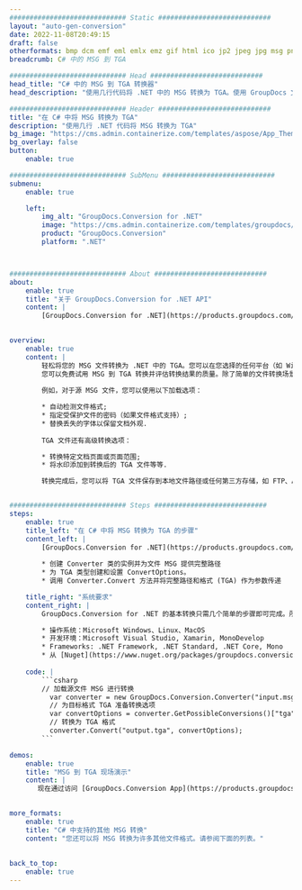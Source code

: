 ```yaml
---
############################# Static ############################
layout: "auto-gen-conversion"
date: 2022-11-08T20:49:15
draft: false
otherformats: bmp dcm emf eml emlx emz gif html ico jp2 jpeg jpg msg png psb psd svg svgz tga tif tiff webp wmf wmz
breadcrumb: C# 中的 MSG 到 TGA

############################# Head ############################
head_title: "C# 中的 MSG 到 TGA 转换器"
head_description: "使用几行代码将 .NET 中的 MSG 转换为 TGA。使用 GroupDocs 文档转换 API 转换 160 多种文件格式。"

############################# Header ############################
title: "在 C# 中将 MSG 转换为 TGA"
description: "使用几行 .NET 代码将 MSG 转换为 TGA"
bg_image: "https://cms.admin.containerize.com/templates/aspose/App_Themes/V3/images/bg/header1.png"
bg_overlay: false
button:
    enable: true

############################# SubMenu ############################
submenu:
    enable: true

    left:
        img_alt: "GroupDocs.Conversion for .NET"
        image: "https://cms.admin.containerize.com/templates/groupdocs/images/product-logos/90x90-noborder/groupdocs-conversion-net.png"
        product: "GroupDocs.Conversion"
        platform: ".NET"



############################# About ############################
about:
    enable: true
    title: "关于 GroupDocs.Conversion for .NET API"
    content: |
        [GroupDocs.Conversion for .NET](https://products.groupdocs.com/conversion/net/)可用于转换Microsoft Word、Excel、PowerPoint、PDF、Visio等格式。 GroupDocs.Conversion 是一个独立的 API，适用于需要高性能的后端和内部系统。它不依赖于任何软件，例如 Microsoft 或 Open Office。
    

overview:
    enable: true
    content: |
        轻松将您的 MSG 文件转换为 .NET 中的 TGA。您可以在您选择的任何平台（如 Windows、Linux、macOS）中仅使用几行 C# 代码行。
        您可以免费试用 MSG 到 TGA 转换并评估转换结果的质量。除了简单的文件转换场景，您还可以尝试更高级的选项来加载源 MSG 文件和保存输出 TGA 结果。 
        
        例如，对于源 MSG 文件，您可以使用以下加载选项：

        * 自动检测文件格式;
        * 指定受保护文件的密码（如果文件格式支持）;
        * 替换丢失的字体以保留文档外观.
        
        TGA 文件还有高级转换选项：

        * 转换特定文档页面或页面范围;
        * 将水印添加到转换后的 TGA 文件等等.

        转换完成后，您可以将 TGA 文件保存到本地文件路径或任何第三方存储，如 FTP、Amazon S3、Google Drive、Dropbox 等。请注意 - 将 MSG 转换为 TGA 无需安装任何额外的软件 - 如 MS Office、Open Office、Adobe Acrobat Reader 等。


############################# Steps ############################
steps:
    enable: true
    title_left: "在 C# 中将 MSG 转换为 TGA 的步骤"
    content_left: |
        [GroupDocs.Conversion for .NET](https://products.groupdocs.com/conversion/net/) 使开发人员只需几行代码即可轻松地将 MSG 文件转换为 TGA。
        
        * 创建 Converter 类的实例并为文件 MSG 提供完整路径
        * 为 TGA 类型创建和设置 ConvertOptions。
        * 调用 Converter.Convert 方法并将完整路径和格式 (TGA) 作为参数传递

    title_right: "系统要求"
    content_right: |
        GroupDocs.Conversion for .NET 的基本转换只需几个简单的步骤即可完成。所有主要平台和操作系统都支持我们的 API。在执行以下代码之前，请确保您的系统上安装了以下先决条件。

        * 操作系统：Microsoft Windows、Linux、MacOS
        * 开发环境：Microsoft Visual Studio, Xamarin, MonoDevelop
        * Frameworks: .NET Framework, .NET Standard, .NET Core, Mono
        * 从 [Nuget](https://www.nuget.org/packages/groupdocs.conversion) 获取最新的 GroupDocs.Conversion for .NET
         
    code: |
        ```csharp    
        // 加载源文件 MSG 进行转换
          var converter = new GroupDocs.Conversion.Converter("input.msg");
          // 为目标格式 TGA 准备转换选项
          var convertOptions = converter.GetPossibleConversions()["tga"].ConvertOptions;
          // 转换为 TGA 格式
          converter.Convert("output.tga", convertOptions);
        ```

demos:
    enable: true
    title: "MSG 到 TGA 现场演示"
    content: |
       现在通过访问 [GroupDocs.Conversion App](https://products.groupdocs.app/conversion/family) 网站将 MSG 转换为 TGA。在线演示具有以下优点
          

more_formats:
    enable: true
    title: "C# 中支持的其他 MSG 转换"
    content: "您还可以将 MSG 转换为许多其他文件格式。请参阅下面的列表。"
       
       
back_to_top:
    enable: true
---
```

